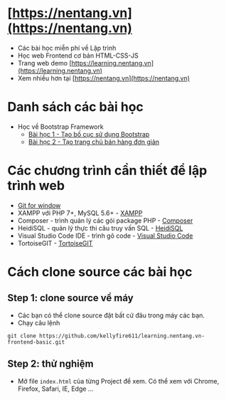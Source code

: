 # [https://nentang.vn](https://nentang.vn)
- Các bài học miễn phí về Lập trình
- Học web Frontend cơ bản HTML-CSS-JS
- Trang web demo [https://learning.nentang.vn](https://learning.nentang.vn)
- Xem nhiều hơn tại [https://nentang.vn](https://nentang.vn)

# Danh sách các bài học
- Học về Bootstrap Framework
  - [Bài học 1 - Tạo bố cục sử dụng Bootstrap](./course-bootstrap/lesson1-tao-bo-cuc-su-dung-bootstrap/readme.md)
  - [Bài học 2 - Tạo trang chủ bán hàng đơn giản](./course-bootstrap/lesson2-tao-trang-chu-ban-hang-don-gian/readme.md)

# Các chương trình cần thiết để lập trình web
- [Git for window](https://git-scm.com/download/win)
- XAMPP với PHP 7+, MySQL 5.6+ - [XAMPP](https://www.apachefriends.org/download.html)
- Composer - trình quản lý các gói package PHP - [Composer](https://getcomposer.org/download/)
- HeidiSQL - quản lý thực thi câu truy vấn SQL - [HeidiSQL](https://www.heidisql.com/download.php)
- Visual Studio Code IDE - trình gõ code - [Visual Studio Code](https://code.visualstudio.com/)
- TortoiseGIT - [TortoiseGIT](https://tortoisegit.org/download/)

# Cách clone source các bài học
## Step 1: clone source về máy
- Các bạn có thể clone source đặt bất cứ đâu trong máy các bạn. 
- Chạy câu lệnh
```
git clone https://github.com/kellyfire611/learning.nentang.vn-frontend-basic.git
```

## Step 2: thử nghiệm
- Mở file `index.html` của từng Project để xem. Có thể xem với Chrome, Firefox, Safari, IE, Edge ...
